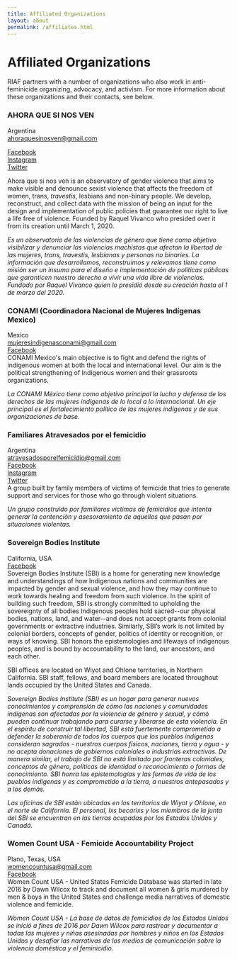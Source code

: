 ```yaml
---
title: Affiliated Organizations
layout: about
permalink: /affiliates.html
---
```


# Affiliated Organizations

RIAF partners with a number of organizations who also work in anti-feminicide organizing, advocacy, and activism. For more information about these organizations and their contacts, see below.  
  
  
  

### AHORA QUE SI NOS VEN 
Argentina  
ahoraquesinosven@gmail.com  

[Facebook](https://www.facebook.com/ahoraquesinosven)     
[Instagram](https://www.instagram.com/ahoraquesinosvenok/)    
[Twitter](https://twitter.com/ahoraquesinosv4)    

Ahora que si nos ven is an observatory of gender violence that aims to make visible and denounce sexist violence that affects the freedom of women, trans, *travestis*, lesbians and non-binary people. We develop, reconstruct, and collect data with the mission of being an input for the design and implementation of public policies that guarantee our right to live a life free of violence. Founded by Raquel Vivanco who presided over it from its creation until March 1, 2020.  

*Es un observatorio de las violencias de género que tiene como objetivo visibilizar y denunciar las violencias machistas que afectan la libertad de las mujeres, trans, travestis, lesbianas y personas no binaries. La información que desarrollamos, reconstruimos y relevamos tiene como misión ser un insumo para el diseño e implementación de políticas públicas que garanticen nuestro derecho a vivir una vida libre de violencias. Fundado por Raquel Vivanco quien lo presidió desde su creación hasta el 1 de marzo del 2020.*  


### CONAMI (Coordinadora Nacional de Mujeres Indígenas Mexico)
Mexico  
mujeresindigenasconami@gmail.com  
[Facebook](https://www.facebook.com/mujeresindigenasconamimexico)  
CONAMI Mexico's main objective is to fight and defend the rights of indigenous women at both the local and international level. Our aim is the political strengthening of Indigenous women and their grassroots organizations.  

*La CONAMI México tiene como objetivo principal la lucha y defensa de los derechos de las mujeres indígenas de lo local a lo internacional. Un eje principal es el fortalecimiento político de las mujeres indígenas y de sus organizaciones de base.*  

### Familiares Atravesados por el femicidio
Argentina  
atravesadosporelfemicidio@gmail.com  
[Facebook](https://www.facebook.com/Atravesados-por-el-femicidio-542493676125700)  
[Instagram](https://www.instagram.com/atravesadosporelfemicidio/?hl=en)   
[Twitter](https://twitter.com/atravesadosx?lang=en)  
A group built by family members of victims of femicide that tries to generate support and services for those who go through violent situations.  

*Un grupo construido por familiares victimas de femicidios que intenta generar la contención y asesoramiento de aquellos que pasan por situaciones violentas.*  

### Sovereign Bodies Institute
California, USA  
[Facebook](https://www.facebook.com/SovereignBodiesInstitute/?__xts__[0]=68.ARCy51YlqoyoFSoCla8yeTarzzfpE2ocHPMyzHrLzB7_BQ4z-zd4ncOISiPcF9Wy-P8STNiFQcCFVQBHMCpxDFK8A7BEHduVDKddIc_8BStBktbVkQcA88AVI177OvowxXts7pPgwMiF0Vibk2gPmHhquaDGuFkL1oARel-X66vJXdxkfBRjTbkSMnokbwx4Fw2MslxLXeAuMaQ46eOAxz96EwpYKDaxbwi5lDS-p9Hax86mtLvHBuaAn50nsnR85zDL1OZHtd-hnAth3e8QXoGxo6Gd_MGBOSE4rCX-dqCGApuyZcwR4YawnrY0WB3wpRNwR59hxnLg10cQGuk5hM3nTA&__xts__[1]=68.ARCcul9bPpL2oPwhNm7uH2Xft97M62eWd9LmmbMxbL3MMI2PpZXRtbblVppetghKYm9PjUJv9LGif6m0xHkEbVqR7F7JSaeK-a4_69EScVITavQnAyRf9R8kFj94TEF7g0uI0vt8BDkTeu60TDQlPuyOSEMXrRvDDVv6Mf_RAD9IM84aCx43B04AJGi7NPPs-TfotMknS289CD07kQ&eid=ARDf8fiXHFZCoFkSdsBW127CDIct7qcS-H3rS2CB1-m24yPXjC_qnlW6mBneupO_xPxdz4D13BorvpxY&fref=mentions)  
Sovereign Bodies Institute (SBI) is a home for generating new knowledge and understandings of how Indigenous nations and communities are impacted by gender and sexual violence, and how they may continue to work towards healing and freedom from such violence. In the spirit of building such freedom, SBI is strongly committed to upholding the sovereignty of all bodies Indigenous peoples hold sacred--our physical bodies, nations, land, and water--and does not accept grants from colonial governments or extractive industries. Similarly, SBI’s work is not limited by colonial borders, concepts of gender, politics of identity or recognition, or ways of knowing. SBI honors the epistemologies and lifeways of indigenous peoples, and is bound by accountability to the land, our ancestors, and each other.  

SBI offices are located on Wiyot and Ohlone territories, in Northern California. SBI staff, fellows, and board members are located throughout lands occupied by the United States and Canada.  

*Sovereign Bodies Institute (SBI) es un hogar para generar nuevos conocimientos y comprensión de cómo las naciones y comunidades indígenas son afectadas por la violencia de género y sexual, y cómo pueden continuar trabajando para curarse y liberarse de esta violencia. En el espíritu de construir tal libertad, SBI está fuertemente comprometido a defender la soberanía de todos los cuerpos que los pueblos indígenas consideran sagrados - nuestros cuerpos físicos, naciones, tierra y agua - y no acepta donaciones de gobiernos coloniales o industrias extractivas. De manera similar, el trabajo de SBI no está limitado por fronteras coloniales, conceptos de género, políticas de identidad o reconocimiento o formas de conocimiento. SBI honra las epistemologías y las formas de vida de los pueblos indígenas y es comprometido a la tierra, a nuestros antepasados ​​y a los demás.*  

*Las oficinas de SBI están ubicadas en los territorios de Wiyot y Ohlone, en el norte de California. El personal, lxs becarixs y los miembros de la junta del SBI se encuentran en las tierras ocupadas por los Estados Unidos y Canadá.*  

### Women Count USA - Femicide Accountability Project
Plano, Texas, USA  
womencountusa@gmail.com  
[Facebook](https://www.facebook.com/womencountusa)  
Women Count USA - United States Femicide Database was started in late 2016 by Dawn Wilcox to track and document all women & girls murdered by men & boys in the United States and challenge media narratives of domestic violence and femicide.  

*Women Count USA - La base de datos de femicidios de los Estados Unidos se inició a fines de 2016 por Dawn Wilcox para rastrear y documentar a todas las mujeres y niñas asesinadas por hombres y niños en los Estados Unidos y desafiar las narrativas de los medios de comunicación sobre la violencia doméstica y el feminicidio.*  



